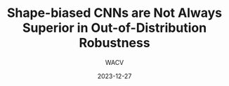 ---
layout: seminar-post
title: "Shape-biased CNNs are Not Always Superior in Out-of-Distribution Robustness"
subtitle: 'WACV'
categories: "Computer Vision"
tags: [Representation]
date: 2023-12-27
pdf_url: 'https://drive.google.com/file/d/1mmyDoGgfIjixaWFkVVHMFULhhup4BBDv/preview'
---